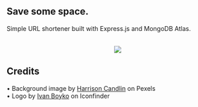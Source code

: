 

## Save some space.

<div>Simple URL shortener built with Express.js and MongoDB Atlas.</div>

<br/>

<div align="center">
  <p>
    <img src="https://imgur.com/fyGb8LH.gif"/>
  </p>
</div>

## Credits
<div>• Background image by <a href="https://www.pexels.com/photo/close-up-photo-of-blue-background-2441454/">Harrison Candlin</a> on Pexels</div>
<div>• Logo by <a href="https://www.iconfinder.com/visualpharm">Ivan Boyko</a> on Iconfinder</div>
